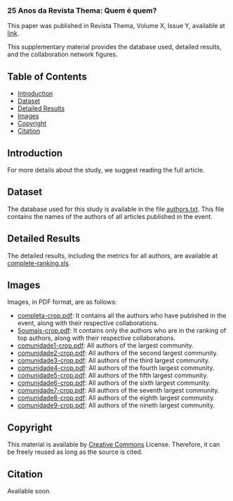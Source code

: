 ### 25 Anos da Revista Thema: Quem é quem?

This paper was published in Revista Thema, Volume X, Issue Y, available at [link](https://periodicos.ifsul.edu.br/index.php/thema).

This supplementary material provides the database used, detailed results, and the collaboration network figures.

## Table of Contents

- [Introduction](#Introduction)
- [Dataset](#Dataset)
- [Detailed Results](#Detailed-Results)
- [Images](#Images)
- [Copyright](#Copyright)
- [Citation](#Citation)

## Introduction

For more details about the study, we suggest reading the full article.

## Dataset

The database used for this study is available in the file [authors.txt](https://github.com/Sandrocamargo/publications/blob/main/revistathema2024/sna/autores.txt). This file contains the names of the authors of all articles published in the event.

## Detailed Results

The detailed results, including the metrics for all authors, are available at [complete-ranking.xls](https://github.com/Sandrocamargo/publications/blob/main/revistathema2024/sna/autores.ods). 

## Images

Images, in PDF format, are as follows:
- [completa-crop.pdf](https://github.com/Sandrocamargo/publications/blob/main/revistathema2024/sna/completa-crop.pdf): It contains all the authors who have published in the event, along with their respective collaborations.
- [5oumais-crop.pdf](https://github.com/Sandrocamargo/publications/blob/main/revistathema2024/sna/5oumais-crop.pdf): It contains only the authors who are in the ranking of top authors, along with their respective collaborations.
- [comunidade1-crop.pdf](https://github.com/Sandrocamargo/publications/blob/main/revistathema2024/sna/comunidade1-crop.pdf): All authors of the largest community.
- [comunidade2-crop.pdf](https://github.com/Sandrocamargo/publications/blob/main/revistathema2024/sna/comunidade2-crop.pdf): All authors of the second largest community.
- [comunidade3-crop.pdf](https://github.com/Sandrocamargo/publications/blob/main/revistathema2024/sna/comunidade3-crop.pdf): All authors of the third largest community.
- [comunidade4-crop.pdf](https://github.com/Sandrocamargo/publications/blob/main/revistathema2024/sna/comunidade4-crop.pdf): All authors of the fourth largest community.
- [comunidade5-crop.pdf](https://github.com/Sandrocamargo/publications/blob/main/revistathema2024/sna/comunidade5-crop.pdf): All authors of the fifth largest community.
- [comunidade6-crop.pdf](https://github.com/Sandrocamargo/publications/blob/main/revistathema2024/sna/comunidade6-crop.pdf): All authors of the sixth largest community.
- [comunidade7-crop.pdf](https://github.com/Sandrocamargo/publications/blob/main/revistathema2024/sna/comunidade7-crop.pdf): All authors of the seventh largest community.
- [comunidade8-crop.pdf](https://github.com/Sandrocamargo/publications/blob/main/revistathema2024/sna/comunidade8-crop.pdf): All authors of the eighth largest community.
- [comunidade9-crop.pdf](https://github.com/Sandrocamargo/publications/blob/main/revistathema2024/sna/comunidade9-crop.pdf): All authors of the nineth largest community.



## Copyright

This material is available by [Creative Commons](https://creativecommons.org/licenses/by/3.0/) License. Therefore, it can be freely reused as long as the source is cited.

## Citation

Available soon.
